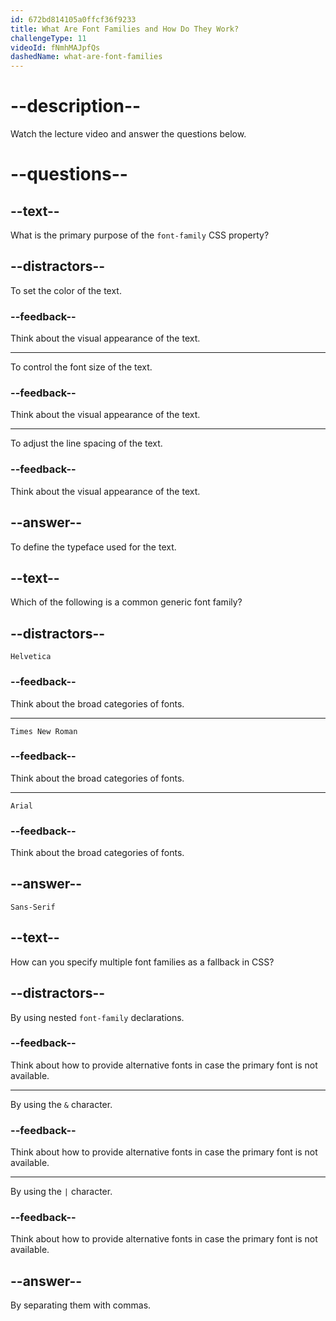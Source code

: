 ```yaml
---
id: 672bd814105a0ffcf36f9233
title: What Are Font Families and How Do They Work?
challengeType: 11
videoId: fNmhMAJpfQs
dashedName: what-are-font-families
---
```


# --description--

Watch the lecture video and answer the questions below.

# --questions--

## --text--

What is the primary purpose of the `font-family` CSS property?

## --distractors--

To set the color of the text.

### --feedback--

Think about the visual appearance of the text.

---

To control the font size of the text.

### --feedback--

Think about the visual appearance of the text.

---

To adjust the line spacing of the text.

### --feedback--

Think about the visual appearance of the text.

## --answer--

To define the typeface used for the text.

## --text--

Which of the following is a common generic font family?

## --distractors--

`Helvetica`

### --feedback--

Think about the broad categories of fonts.

---

`Times New Roman`

### --feedback--

Think about the broad categories of fonts.

---

`Arial`

### --feedback--

Think about the broad categories of fonts.

## --answer--

`Sans-Serif`

## --text--

How can you specify multiple font families as a fallback in CSS?

## --distractors--

By using nested `font-family` declarations.

### --feedback--

Think about how to provide alternative fonts in case the primary font is not available.

---

By using the `&` character.

### --feedback--

Think about how to provide alternative fonts in case the primary font is not available.

---

By using the `|` character.

### --feedback--

Think about how to provide alternative fonts in case the primary font is not available.

## --answer--

By separating them with commas.

